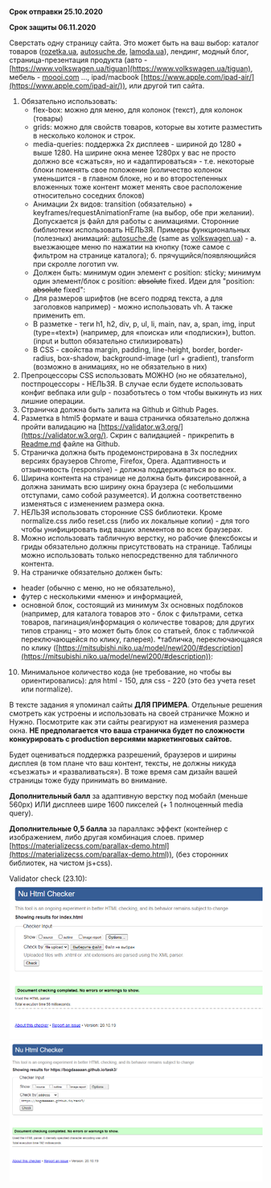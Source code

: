 **Срок отправки 25.10.2020**

**Срок защиты 06.11.2020**

Сверстать одну страницу сайта. Это может быть на ваш выбор: каталог товаров ([rozetka.ua](http://rozetka.ua/), [autosuche.de](http://autosuche.de/), [lamoda.ua](http://lamoda.ua/)), лендинг, модный блог, страница-презентация продукта (авто - [https://www.volkswagen.ua/tiguan](https://www.volkswagen.ua/tiguan), мебель - [moooi.com](http://moooi.com/) ..., ipad/macbook [https://www.apple.com/ipad-air/](https://www.apple.com/ipad-air/)), или другой тип сайта.

1. Обязательно использовать:
    - flex-box: можно для меню, для колонок (текст), для колонок (товары)
    - grids: можно для свойств товаров, которые вы хотите разместить в несколько колонок и строк.
    - media-queries: поддержка 2х дисплеев - шириной до 1280 + выше 1280. На ширине окна менее 1280px у вас не просто должно все «сжаться», но и «адаптироваться» - т.е. некоторые блоки поменять свое положение (количество колонок уменьшится - в главном блоке, но и во второстепенных вложенных тоже контент может менять свое расположение относительно соседних блоков)
    - Анимации 2х видов: transition (обязательно) + keyframes/requestAnimationFrame (на выбор, обе при желании). Допускается js файл для работы с анимациями. Сторонние библиотеки использовать НЕЛЬЗЯ. Примеры функциональных (полезных) анимаций: [autosuche.de](http://autosuche.de) (same as [volkswagen.ua](http://volkswagen.ua)) - а. выезжающее меню по нажатии на кнопку (тоже самое с фильтром на странице каталога); б. прячущийся/появляющийся при скролле логотип vw.
    - Должен быть: минимум один элемент с position: sticky; минимум один элемент/блок c position: ~~absolute~~ fixed. Идеи для "position: ~~absolute~~ fixed":
    - Для размеров шрифтов (не всего подряд текста, а для заголовков например) - можно использовать vh. А также применить em.
    - В разметке - теги h1, h2, div, p, ul, li, main, nav, a, span, img, input (type=«text») (например, для «поиска» или «подписки»), button. (input и button обязательно стилизировать)
    - В CSS - свойства margin, padding, line-height, border, border-radius, box-shadow, background-image (url + gradient), transform (возможно в анимациях, но не обязательно в них)
2. Препроцессоры CSS использовать МОЖНО (но не обязательно), постпроцессоры - НЕЛЬЗЯ. В случае если будете использовать конфиг вебпака или gulp - позаботьтесь о том чтобы выкинуть из них лишние операции.
3. Страничка должна быть залита на Github и Github Pages.
4. Разметка в html5 формате и ваша страничка обязательно должна пройти валидацию на [https://validator.w3.org/](https://validator.w3.org/). Скрин с валидацией - прикрепить в [Readme.md](http://readme.md/) файле на Github.
5. Страничка должна быть продемонстрирована в 3х последних версиях браузеров Chrome, Firefox, Opera. Адаптивность и отзывчивость (responsive) - должна поддерживаться во всех.
6. Ширина контента на странице не должна быть фиксированной, а должна занимать всю ширину окна браузера (с небольшими отступами, само собой разумеется). И должна соответственно изменяться с изменением размера окна.
7. НЕЛЬЗЯ использовать сторонние CSS библиотеки. Кроме normalize.css либо reset.css (либо их локальные копии) - для того чтобы унифицировать вид ваших элементов во всех браузерах.
8. Можно использовать табличную верстку, но рабочие флексбоксы и гриды обязательно должны присутствовать на странице. Таблицы можно использовать только непосредственно для табличного контента.
9. На страничке обязательно должен быть:
- header (обычно c меню, но не обязательно), 
- футер с несколькими «меню» и информацией,
- основной блок, состоящий из минимум 3х основных подблоков (например, для каталога товаров это - блок с фильтрами, сетка товаров, пагинация/информация о количестве товаров; для других типов страниц - это может быть блок со статьей, блок с табличкой переключающейся по клику, галерея). 
*табличка, переключающаяся по клику ([https://mitsubishi.niko.ua/model/newl200/#description](https://mitsubishi.niko.ua/model/newl200/#description)):
10. Минимальное количество кода (не требование, но чтобы вы ориентировались): для html - 150, для css - 220 (это без учета reset или normalize).

В тексте задания я упоминал сайты **ДЛЯ ПРИМЕРА**. Отдельные решения смотреть как устроены и использовать на своей страничке Можно и Нужно. Посмотрите как эти сайты реагируют на изменения размера окна. **НЕ предполагается что ваша страничка будет по сложности конкурировать с production версиями маркетинговых сайтов.**

Будет оцениваться поддержка разрешений, браузеров и ширины дисплея (в том плане что ваш контент, тексты, не должны никуда «съезжать» и «разваливаться»). В тоже время сам дизайн вашей страницы тоже буду принимать во внимание.

**Дополнительный балл** за адаптивную верстку под мобайл (меньше 560px) ИЛИ дисплеев шире 1600 пикселей (+ 1 полноценный media query).

**Дополнительные 0,5 балла** за параллакс эффект (контейнер с изображением, либо другая комбинация слоев. пример [https://materializecss.com/parallax-demo.html](https://materializecss.com/parallax-demo.html)), (без сторонних библиотек, на чистом js+css).


Validator check (23.10):
    ![alt text](Screenshot_1.png "upload by file")
    ![alt text](Screenshot_10.png "upload by url")
